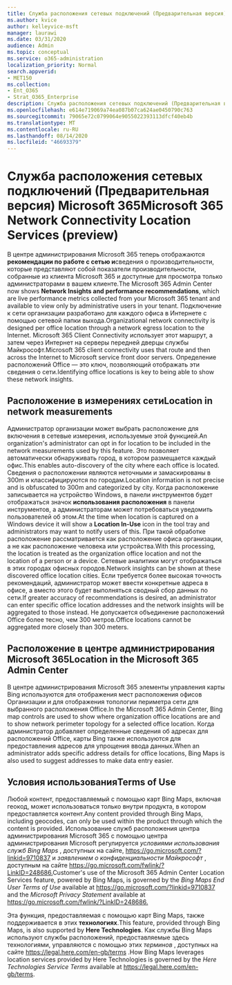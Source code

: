 ```yaml
---
title: Служба расположения сетевых подключений (Предварительная версия) Microsoft 365
ms.author: kvice
author: kelleyvice-msft
manager: laurawi
ms.date: 03/31/2020
audience: Admin
ms.topic: conceptual
ms.service: o365-administration
localization_priority: Normal
search.appverid:
- MET150
ms.collection:
- Ent_O365
- Strat_O365_Enterprise
description: Служба расположения сетевых подключений (Предварительная версия) Microsoft 365
ms.openlocfilehash: e614e719069a74ea087b07ca624ae0450790c763
ms.sourcegitcommit: 79065e72c0799064e9055022393113dfcf40eb4b
ms.translationtype: MT
ms.contentlocale: ru-RU
ms.lasthandoff: 08/14/2020
ms.locfileid: "46693379"
---
```

# <a name="microsoft-365-network-connectivity-location-services-preview"></a><span data-ttu-id="4aa32-103">Служба расположения сетевых подключений (Предварительная версия) Microsoft 365</span><span class="sxs-lookup"><span data-stu-id="4aa32-103">Microsoft 365 Network Connectivity Location Services (preview)</span></span>

<span data-ttu-id="4aa32-104">В центре администрирования Microsoft 365 теперь отображаются **рекомендации по работе с сетью и**сведения о производительности, которые представляют собой показатели производительности, собранные из клиента Microsoft 365 и доступные для просмотра только администраторами в вашем клиенте.</span><span class="sxs-lookup"><span data-stu-id="4aa32-104">The Microsoft 365 Admin Center now shows **Network Insights and performance recommendations**, which are live performance metrics collected from your Microsoft 365 tenant and available to view only by administrative users in your tenant.</span></span> <span data-ttu-id="4aa32-105">Подключение к сети организации разработано для каждого офиса в Интернете с помощью сетевой папки выхода.</span><span class="sxs-lookup"><span data-stu-id="4aa32-105">Organizational network connectivity is designed per office location through a network egress location to the Internet.</span></span> <span data-ttu-id="4aa32-106">Microsoft 365 Client Connectivity использует этот маршрут, а затем через Интернет на серверы передней дверцы службы Майкрософт.</span><span class="sxs-lookup"><span data-stu-id="4aa32-106">Microsoft 365 client connectivity uses that route and then across the Internet to Microsoft service front door servers.</span></span> <span data-ttu-id="4aa32-107">Определение расположений Office — это ключ, позволяющий отображать эти сведения о сети.</span><span class="sxs-lookup"><span data-stu-id="4aa32-107">Identifying office locations is key to being able to show these network insights.</span></span>

## <a name="location-in-network-measurements"></a><span data-ttu-id="4aa32-108">Расположение в измерениях сети</span><span class="sxs-lookup"><span data-stu-id="4aa32-108">Location in network measurements</span></span>

<span data-ttu-id="4aa32-109">Администратор организации может выбрать расположение для включения в сетевые измерения, используемые этой функцией.</span><span class="sxs-lookup"><span data-stu-id="4aa32-109">An organization's administrator can opt in for location to be included in the network measurements used by this feature.</span></span> <span data-ttu-id="4aa32-110">Это позволяет автоматически обнаруживать город, в котором размещается каждый офис.</span><span class="sxs-lookup"><span data-stu-id="4aa32-110">This enables auto-discovery of the city where each office is located.</span></span> <span data-ttu-id="4aa32-111">Сведения о расположении являются неточными и замаскированы в 300m и классифицируются по городам.</span><span class="sxs-lookup"><span data-stu-id="4aa32-111">Location information is not precise and is obfuscated to 300m and categorized by city.</span></span> <span data-ttu-id="4aa32-112">Когда расположение записывается на устройство Windows, в панели инструментов будет отображаться значок **использования расположения** в панели инструментов, а администраторам может потребоваться уведомить пользователей об этом.</span><span class="sxs-lookup"><span data-stu-id="4aa32-112">At the time when location is captured on a Windows device it will show a **Location In-Use** icon in the tool tray and administrators may want to notify users of this.</span></span> <span data-ttu-id="4aa32-113">При такой обработке расположение рассматривается как расположение офиса организации, а не как расположение человека или устройства.</span><span class="sxs-lookup"><span data-stu-id="4aa32-113">With this processing, the location is treated as the organization office location and not the location of a person or a device.</span></span> <span data-ttu-id="4aa32-114">Сетевые аналитики могут отображаться в этих городах офисных городов.</span><span class="sxs-lookup"><span data-stu-id="4aa32-114">Network insights can be shown at these discovered office location cities.</span></span> <span data-ttu-id="4aa32-115">Если требуется более высокая точность рекомендаций, администратор может ввести конкретные адреса в офисе, а вместо этого будет выполняться сводный сбор данных по сети.</span><span class="sxs-lookup"><span data-stu-id="4aa32-115">If greater accuracy of recommendations is desired, an administrator can enter specific office location addresses and the network insights will be aggregated to those instead.</span></span> <span data-ttu-id="4aa32-116">Не допускается объединение расположений Office более тесно, чем 300 метров.</span><span class="sxs-lookup"><span data-stu-id="4aa32-116">Office locations cannot be aggregated more closely than 300 meters.</span></span>

## <a name="location-in-the-microsoft-365-admin-center"></a><span data-ttu-id="4aa32-117">Расположение в центре администрирования Microsoft 365</span><span class="sxs-lookup"><span data-stu-id="4aa32-117">Location in the Microsoft 365 Admin Center</span></span>

<span data-ttu-id="4aa32-118">В центре администрирования Microsoft 365 элементы управления карты Bing используются для отображения мест расположения офисов Организации и для отображения топологии периметра сети для выбранного расположения Office.</span><span class="sxs-lookup"><span data-stu-id="4aa32-118">In the Microsoft 365 Admin Center, Bing map controls are used to show where organization office locations are and to show network perimeter topology for a selected office location.</span></span> <span data-ttu-id="4aa32-119">Когда администратор добавляет определенные сведения об адресах для расположений Office, карты Bing также используются для предоставления адресов для упрощения ввода данных.</span><span class="sxs-lookup"><span data-stu-id="4aa32-119">When an administrator adds specific address details for office locations, Bing Maps is also used to suggest addresses to make data entry easier.</span></span>

## <a name="terms-of-use"></a><span data-ttu-id="4aa32-120">Условия использования</span><span class="sxs-lookup"><span data-stu-id="4aa32-120">Terms of Use</span></span>

<span data-ttu-id="4aa32-121">Любой контент, предоставляемый с помощью карт Bing Maps, включая геокод, может использоваться только внутри продукта, в котором предоставляется контент.</span><span class="sxs-lookup"><span data-stu-id="4aa32-121">Any content provided through Bing Maps, including geocodes, can only be used within the product through which the content is provided.</span></span> <span data-ttu-id="4aa32-122">Использование служб расположения центра администрирования Microsoft 365 с помощью центра администрирования Microsoft регулируется _условиями использования служб Bing Maps_ , доступных на сайте, <https://go.microsoft.com/?linkid=9710837> и _заявлением о конфиденциальности Майкрософт_ , доступным на сайте <https://go.microsoft.com/fwlink/?LinkID=248686.></span><span class="sxs-lookup"><span data-stu-id="4aa32-122">Customer's use of the Microsoft 365 Admin Center Location Services feature, powered by Bing Maps, is governed by the _Bing Maps End User Terms of Use_ available at <https://go.microsoft.com/?linkid=9710837> and the _Microsoft Privacy Statement_ available at <https://go.microsoft.com/fwlink/?LinkID=248686.></span></span>

<span data-ttu-id="4aa32-123">Эта функция, предоставляемая с помощью карт Bing Maps, также поддерживается в этих **технологиях**.</span><span class="sxs-lookup"><span data-stu-id="4aa32-123">This feature, provided through Bing Maps, is also supported by **Here Technologies**.</span></span> <span data-ttu-id="4aa32-124">Как службы Bing Maps используют службы расположений, предоставляемые здесь технологиями, управляются с помощью этих _терминов_ , доступных на сайте <https://legal.here.com/en-gb/terms> .</span><span class="sxs-lookup"><span data-stu-id="4aa32-124">How Bing Maps leverages location services provided by Here Technologies is governed by the _Here Technologies Service Terms_ available at <https://legal.here.com/en-gb/terms>.</span></span>
